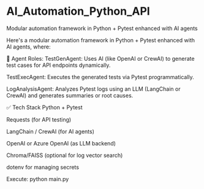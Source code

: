# AI_Automation_Python_API
Modular automation framework in Python + Pytest enhanced with AI agents

Here's a modular automation framework in Python + Pytest enhanced with AI agents, where:

🧠 Agent Roles:
TestGenAgent: Uses AI (like OpenAI or CrewAI) to generate test cases for API endpoints dynamically.

TestExecAgent: Executes the generated tests via Pytest programmatically.

LogAnalysisAgent: Analyzes Pytest logs using an LLM (LangChain or CrewAI) and generates summaries or root causes.

✅ Tech Stack
Python + Pytest

Requests (for API testing)

LangChain / CrewAI (for AI agents)

OpenAI or Azure OpenAI (as LLM backend)

Chroma/FAISS (optional for log vector search)

dotenv for managing secrets



Execute: python main.py
